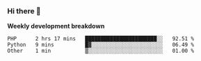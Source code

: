 ### Hi there 👋


**Weekly development breakdown**

<!--START_SECTION:waka-->
```text
PHP      2 hrs 17 mins   ███████████████████████░░   92.51 % 
Python   9 mins          █▓░░░░░░░░░░░░░░░░░░░░░░░   06.49 % 
Other    1 min           ▒░░░░░░░░░░░░░░░░░░░░░░░░   01.00 % 
```
<!--END_SECTION:waka-->
